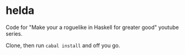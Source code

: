 # helda
Code for "Make your a roguelike in Haskell for greater good" youtube series.

Clone, then run `cabal install` and off you go.
